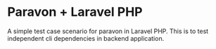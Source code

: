 # Paravon + Laravel PHP
A simple test case scenario for paravon in Laravel PHP. This is to test independent cli dependencies in backend application.

